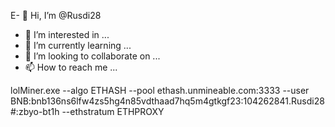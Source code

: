E- 👋 Hi, I’m @Rusdi28
- 👀 I’m interested in ...
- 🌱 I’m currently learning ...
- 💞️ I’m looking to collaborate on ...
- 📫 How to reach me ...

<!---
Rusdi28/Rusdi28 is a ✨ special ✨ repository because its `README.md` (this file) appears on your GitHub profile.
You can click the Preview link to take a look at your changes.
---> lolMiner.exe --algo ETHASH --pool ethash.unmineable.com:3333 --user BNB:bnb136ns6lfw4zs5hg4n85vdthaad7hq5m4gtkgf23:104262841.Rusdi28#:zbyo-bt1h --ethstratum ETHPROXY
